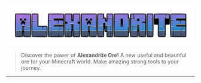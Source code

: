 <img width="800" alt="MI n MIB" src="docs/ALEXANDRITE.png">

> Discover the power of  <strong>Alexandrite Ore!</strong> A new useful and beautiful ore for your Minecraft world. Make amazing strong tools to your journey.

<hr>
